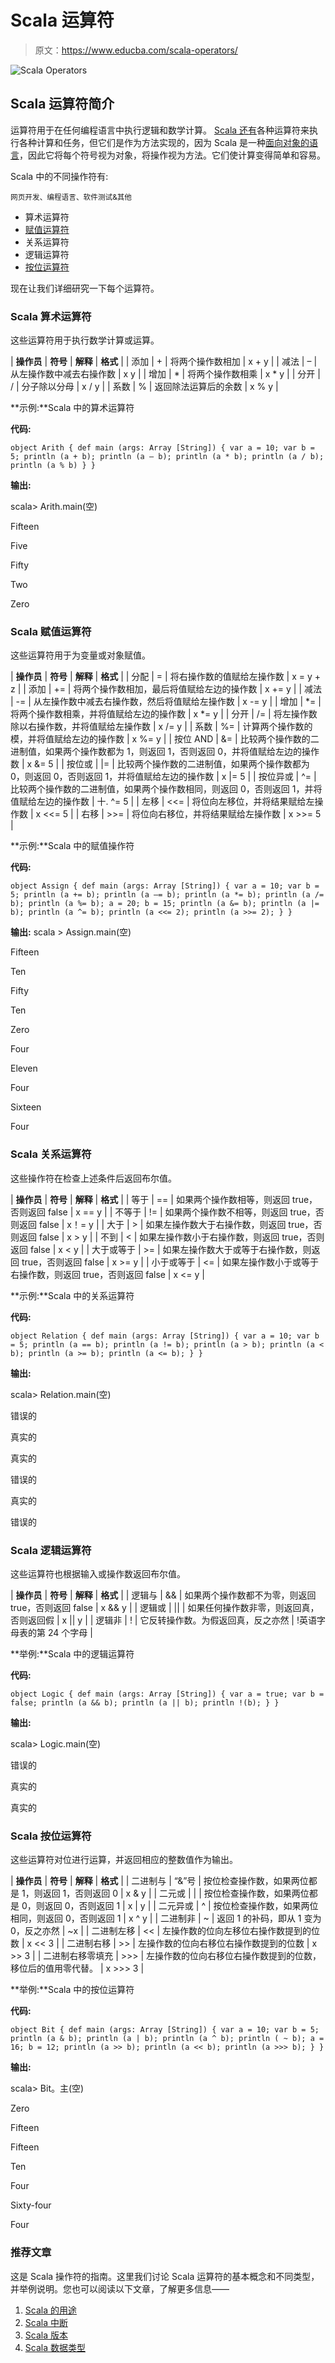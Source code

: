 # Scala 运算符

> 原文：<https://www.educba.com/scala-operators/>

![Scala Operators](img/1f66b42b7e6218a74082514bebedc979.png)



## Scala 运算符简介

运算符用于在任何编程语言中执行逻辑和数学计算。 [Scala 还有](https://www.educba.com/what-is-scala/)各种运算符来执行各种计算和任务，但它们是作为方法实现的，因为 Scala 是一种[面向对象的语言](https://www.educba.com/object-oriented-programming-in-java/)，因此它将每个符号视为对象，将操作视为方法。它们使计算变得简单和容易。

Scala 中的不同操作符有:

<small>网页开发、编程语言、软件测试&其他</small>

*   算术运算符
*   [赋值运算符](https://www.educba.com/assignment-operators-in-java/)
*   关系运算符
*   逻辑运算符
*   [按位运算符](https://www.educba.com/bitwise-operators-in-javascript/)

现在让我们详细研究一下每个运算符。

### Scala 算术运算符

这些运算符用于执行数学计算或运算。

| **操作员** | **符号** | **解释** | **格式** |
| 添加 | + | 将两个操作数相加 | x + y |
| 减法 | – | 从左操作数中减去右操作数 | x y |
| 增加 | * | 将两个操作数相乘 | x * y |
| 分开 | / | 分子除以分母 | x / y |
| 系数 | % | 返回除法运算后的余数 | x % y |

**示例:**Scala 中的算术运算符

**代码:**

`object Arith {
def main (args: Array [String]) {
var a = 10;
var b = 5;
println (a + b);
println (a – b);
println (a * b);
println (a / b);
println (a % b)
}
}`

**输出:**

scala> Arith.main(空)

Fifteen

Five

Fifty

Two

Zero

### Scala 赋值运算符

这些运算符用于为变量或对象赋值。

| **操作员** | **符号** | **解释** | **格式** |
| 分配 | = | 将右操作数的值赋给左操作数 | x = y + z |
| 添加 | += | 将两个操作数相加，最后将值赋给左边的操作数 | x += y |
| 减法 | -= | 从左操作数中减去右操作数，然后将值赋给左操作数 | x -= y |
| 增加 | *= | 将两个操作数相乘，并将值赋给左边的操作数 | x *= y |
| 分开 | /= | 将左操作数除以右操作数，并将值赋给左操作数 | x /= y |
| 系数 | %= | 计算两个操作数的模，并将值赋给左边的操作数 | x %= y |
| 按位 AND | &= | 比较两个操作数的二进制值，如果两个操作数都为 1，则返回 1，否则返回 0，并将值赋给左边的操作数 | x &= 5 |
| 按位或 | &#124;= | 比较两个操作数的二进制值，如果两个操作数都为 0，则返回 0，否则返回 1，并将值赋给左边的操作数 | x &#124;= 5 |
| 按位异或 | ^= | 比较两个操作数的二进制值，如果两个操作数相同，则返回 0，否则返回 1，并将值赋给左边的操作数 | 十. ^= 5 |
| 左移 | <<= | 将位向左移位，并将结果赋给左操作数 | x <<= 5 |
| 右移 | >>= | 将位向右移位，并将结果赋给左操作数 | x >>= 5 |

**示例:**Scala 中的赋值操作符

**代码:**

`object Assign {
def main (args: Array [String]) {
var a = 10;
var b = 5;
println (a += b);
println (a –= b);
println (a *= b);
println (a /= b);
println (a %= b);
a = 20;
b = 15;
println (a &= b);
println (a |= b);
println (a ^= b);
println (a <<= 2);
println (a >>= 2);
}
}`

**输出:**
scala > Assign.main(空)

Fifteen

Ten

Fifty

Ten

Zero

Four

Eleven

Four

Sixteen

Four

### Scala 关系运算符

这些操作符在检查上述条件后返回布尔值。

| **操作员** | **符号** | **解释** | **格式** |
| 等于 | == | 如果两个操作数相等，则返回 true，否则返回 false | x == y |
| 不等于 | != | 如果两个操作数不相等，则返回 true，否则返回 false | x！= y |
| 大于 | > | 如果左操作数大于右操作数，则返回 true，否则返回 false | x > y |
| 不到 | < | 如果左操作数小于右操作数，则返回 true，否则返回 false | x < y |
| 大于或等于 | >= | 如果左操作数大于或等于右操作数，则返回 true，否则返回 false | x >= y |
| 小于或等于 | <= | 如果左操作数小于或等于右操作数，则返回 true，否则返回 false | x <= y |

**示例:**Scala 中的关系运算符

**代码:**

`object Relation {
def main (args: Array [String]) {
var a = 10;
var b = 5;
println (a == b);
println (a != b);
println (a > b);
println (a < b);
println (a >= b);
println (a <= b);
}
}`

**输出:**

scala> Relation.main(空)

错误的

真实的

真实的

错误的

真实的

错误的

### Scala 逻辑运算符

这些运算符也根据输入或操作数返回布尔值。

| **操作员** | **符号** | **解释** | **格式** |
| 逻辑与 | && | 如果两个操作数都不为零，则返回 true，否则返回 false | x && y |
| 逻辑或 | &#124;&#124; | 如果任何操作数非零，则返回真，否则返回假 | x &#124;&#124; y |
| 逻辑非 | ! | 它反转操作数。为假返回真，反之亦然 | !英语字母表的第 24 个字母 |

**举例:**Scala 中的逻辑运算符

**代码:**

`object Logic {
def main (args: Array [String]) {
var a = true;
var b = false;
println (a && b);
println (a || b);
println !(b);
}
}`

**输出:**

scala> Logic.main(空)

错误的

真实的

真实的

### Scala 按位运算符

这些运算符对位进行运算，并返回相应的整数值作为输出。

| **操作员** | **符号** | **解释** | **格式** |
| 二进制与 | “&”号 | 按位检查操作数，如果两位都是 1，则返回 1，否则返回 0 | x & y |
| 二元或 | &#124; | 按位检查操作数，如果两位都是 0，则返回 0，否则返回 1 | x &#124; y |
| 二元异或 | ^ | 按位检查操作数，如果两位相同，则返回 0，否则返回 1 | x ^ y |
| 二进制非 | ~ | 返回 1 的补码，即从 1 变为 0，反之亦然 | ~x |
| 二进制左移 | << | 左操作数的位向左移位右操作数提到的位数 | x << 3 |
| 二进制右移 | >> | 左操作数的位向右移位右操作数提到的位数 | x >> 3 |
| 二进制右移零填充 | >>> | 左操作数的位向右移位右操作数提到的位数，移位后的值用零代替。 | x >>> 3 |

**举例:**Scala 中的按位运算符

**代码:**

`object Bit {
def main (args: Array [String]) {
var a = 10;
var b = 5;
println (a & b);
println (a | b);
println (a ^ b);
println ( ~ b);
a = 16;
b = 12;
println (a >> b);
println (a << b);
println (a >>> b);
}
}`

**输出:**

scala> Bit。主(空)

Zero

Fifteen

Fifteen

Ten

Four

Sixty-four

Four

### 推荐文章

这是 Scala 操作符的指南。这里我们讨论 Scala 运算符的基本概念和不同类型，并举例说明。您也可以阅读以下文章，了解更多信息——

1.  [Scala 的用途](https://www.educba.com/uses-of-scala/)
2.  [Scala 中断](https://www.educba.com/break-in-scala/)
3.  [Scala 版本](https://www.educba.com/scala-versions/)
4.  [Scala 数据类型](https://www.educba.com/scala-data-types/)





